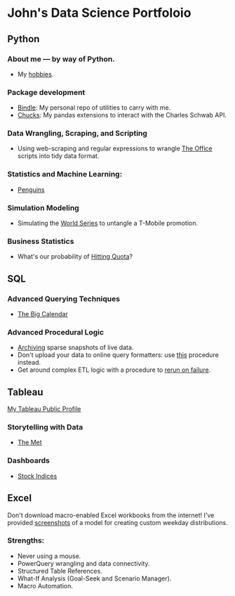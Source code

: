 # John's Data Science Portfoloio

## Python

### About me — by way of Python.
- My [hobbies](https://github.com/fioccajohn/portfolio/blob/main/Hobbies.ipynb).

### Package development
- [Bindle](https://github.com/fioccajohn/bindle): My personal repo of utilities to carry with me.
- [Chucks](https://github.com/fioccajohn/chucks): My pandas extensions to interact with the Charles Schwab API.

### Data Wrangling, Scraping, and Scripting
- Using web-scraping and regular expressions to wrangle [The Office](https://github.com/fioccajohn/portfolio/blob/main/WebScrapingTheOffice.ipynb) scripts into tidy data format.

### Statistics and Machine Learning:
- [Penguins](https://github.com/fioccajohn/portfolio/blob/main/Penguins.ipynb)

### Simulation Modeling
- Simulating the [World Series](https://github.com/fioccajohn/portfolio/blob/main/BaseballSimulation.ipynb) to untangle a T-Mobile promotion.

### Business Statistics
- What's our probability of [Hitting Quota](https://github.com/fioccajohn/portfolio/blob/main/HittingQuota.ipynb)?

## SQL

### Advanced Querying Techniques
- [The Big Calendar](https://github.com/fioccajohn/portfolio/blob/main/the-big-calendar.sql)

### Advanced Procedural Logic
- [Archiving](https://github.com/fioccajohn/portfolio/blob/main/live-archive-and-resample.sql) sparse snapshots of live data.
- Don't upload your data to online query formatters: use [this](https://github.com/fioccajohn/portfolio/blob/main/live-archive-and-resample.sql) procedure instead.
- Get around complex ETL logic with a procedure to [rerun on failure](https://github.com/fioccajohn/portfolio/blob/main/live-archive-and-resample.sql).

## Tableau

[My Tableau Public Profile](https://public.tableau.com/app/profile/john.fiocca/vizzes)

### Storytelling with Data
- [The Met](https://public.tableau.com/app/profile/john.fiocca/viz/TheMetObjects/Exploration)

### Dashboards
- [Stock Indices](https://public.tableau.com/app/profile/john.fiocca/viz/StockIndices_17321427855660/IndexDashboard)

## Excel

Don't download macro-enabled Excel workbooks from the internet! I've provided [screenshots](https://github.com/fioccajohn/portfolio/blob/main/DayOfWeekExcelModel-Screenshots.pdf) of a model for creating custom weekday distributions.

### Strengths:
- Never using a mouse.
- PowerQuery wrangling and data connectivity.
- Structured Table References.
- What-If Analysis (Goal-Seek and Scenario Manager).
- Macro Automation.
